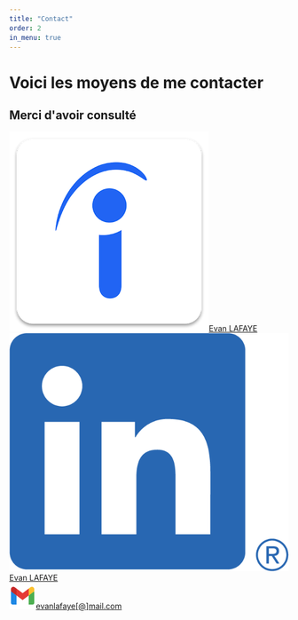 ```yaml
---
title: "Contact"
order: 2
in_menu: true
---
```

<main>
                <h1>Voici les moyens de me contacter</h1>
                <h2>Merci d'avoir consulté</h2>
                <a href="https://profile.indeed.com/?hl=fr_FR&co=FR&from=gnav-homepage"><img src="images/indeed.png">Evan LAFAYE</a>
                <br><a href="https://www.linkedin.com/in/evan-lafaye/"><img src="images/LI-In-Bug.png">Evan LAFAYE</a>
                <br><a href="https://workspace.google.com/intl/fr/gmail/"><img src="images/Google.png">evanlafaye[@]mail.com</a>
            </main> 